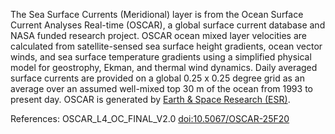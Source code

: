 The Sea Surface Currents (Meridional) layer is from the Ocean Surface Current Analyses Real-time (OSCAR), a global surface current database and NASA funded research project. OSCAR ocean mixed layer velocities are calculated from satellite-sensed sea surface height gradients, ocean vector winds, and sea surface temperature gradients using a simplified physical model for geostrophy, Ekman, and thermal wind dynamics. Daily averaged surface currents are provided on a global 0.25 x 0.25 degree grid as an average over an assumed well-mixed top 30 m of the ocean from 1993 to present day. OSCAR is generated by [Earth & Space Research (ESR)](https://www.esr.org/research/oscar/).

References: OSCAR_L4_OC_FINAL_V2.0 [doi:10.5067/OSCAR-25F20](https://doi.org/10.5067/OSCAR-25F20)